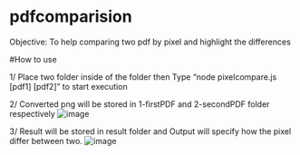 # pdfcomparision
Objective: To help comparing two pdf by pixel and highlight the differences

#How to use

1/ Place two folder inside of the folder then Type “node pixelcompare.js [pdf1] [pdf2]” to start execution

2/ Converted png will be stored in 1-firstPDF and 2-secondPDF folder respectively
![image](https://github.com/user-attachments/assets/43b783ed-86df-421a-990a-0af80a400c0b)

3/ Result will be stored in result folder and Output will specify how the pixel differ between two.
![image](https://github.com/user-attachments/assets/79582538-879a-44b0-b410-ba5bd829e4ec)
